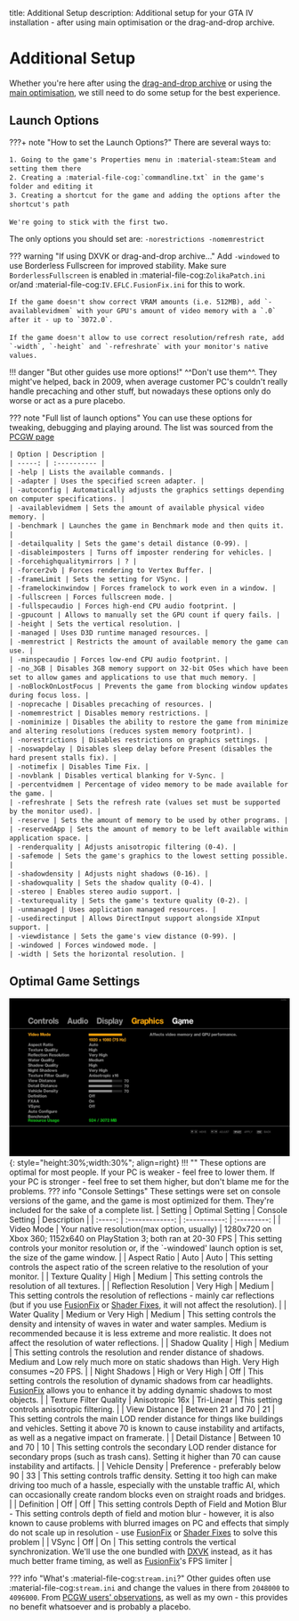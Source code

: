 title: Additional Setup
description: Additional setup for your GTA IV installation - after using main optimisation or the drag-and-drop archive.

# Additional Setup
Whether you're here after using the [drag-and-drop archive](Drag-and-Drop-Archive.md) or using the [main optimisation](Main-Optimisation.md), we still need to do some setup for the best experience.

## Launch Options
???+ note "How to set the Launch Options?"
    There are several ways to:
    
    1. Going to the game's Properties menu in :material-steam:Steam and setting them there
    2. Creating a :material-file-cog:`commandline.txt` in the game's folder and editing it
    3. Creating a shortcut for the game and adding the options after the shortcut's path

    We're going to stick with the first two.

The only options you should set are: `-norestrictions -nomemrestrict`

??? warning "If using DXVK or drag-and-drop archive..."
    Add `-windowed` to use Borderless Fullscreen for improved stability. Make sure `BorderlessFullscreen` is enabled in :material-file-cog:`ZolikaPatch.ini` or/and :material-file-cog:`IV.EFLC.FusionFix.ini` for this to work.

    If the game doesn't show correct VRAM amounts (i.e. 512MB), add `-availablevidmem` with your GPU's amount of video memory with a `.0` after it - up to `3072.0`.

    If the game doesn't allow to use correct resolution/refresh rate, add `-width`, `-height` and `-refreshrate` with your monitor's native values.

!!! danger "But other guides use more options!"
    ^^Don't use them^^. They might've helped, back in 2009, when average customer PC's couldn't really handle precaching and other stuff, but nowadays these options only do worse or act as a pure placebo.

??? note "Full list of launch options"
    You can use these options for tweaking, debugging and playing around. The list was sourced from the [PCGW page](https://www.pcgamingwiki.com/wiki/Grand_Theft_Auto_IV#Launch_options)

    | Option | Description | 
    | -----: | :---------- |
    | -help | Lists the available commands. |
    | -adapter | Uses the specified screen adapter. |
    | -autoconfig | Automatically adjusts the graphics settings depending on computer specifications. |
    | -availablevidmem | Sets the amount of available physical video memory. |
    | -benchmark | Launches the game in Benchmark mode and then quits it. |
    | -detailquality | Sets the game's detail distance (0-99). |
    | -disableimposters | Turns off imposter rendering for vehicles. |
    | -forcehighqualitymirrors | ? |
    | -forcer2vb | Forces rendering to Vertex Buffer. |
    | -frameLimit | Sets the setting for VSync. |
    | -framelockinwindow | Forces framelock to work even in a window. |
    | -fullscreen | Forces fullscreen mode. |
    | -fullspecaudio | Forces high-end CPU audio footprint. |
    | -gpucount | Allows to manually set the GPU count if query fails. |
    | -height | Sets the vertical resolution. |
    | -managed | Uses D3D runtime managed resources. |
    | -memrestrict | Restricts the amount of available memory the game can use. |
    | -minspecaudio | Forces low-end CPU audio footprint. |
    | -no_3GB | Disables 3GB memory support on 32-bit OSes which have been set to allow games and applications to use that much memory. |
    | -noBlockOnLostFocus | Prevents the game from blocking window updates during focus loss. |
    | -noprecache | Disables precaching of resources. |
    | -nomemrestrict | Disables memory restrictions. |
    | -nominimize | Disables the ability to restore the game from minimize and altering resolutions (reduces system memory footprint). |
    | -norestrictions | Disables restrictions on graphics settings. |
    | -noswapdelay | Disables sleep delay before Present (disables the hard present stalls fix). |
    | -notimefix | Disables Time Fix. |
    | -novblank | Disables vertical blanking for V-Sync. |
    | -percentvidmem | Percentage of video memory to be made available for the game. |
    | -refreshrate | Sets the refresh rate (values set must be supported by the monitor used). |
    | -reserve | Sets the amount of memory to be used by other programs. |
    | -reservedApp | Sets the amount of memory to be left available within application space. |
    | -renderquality | Adjusts anisotropic filtering (0-4). |
    | -safemode | Sets the game's graphics to the lowest setting possible. |
    | -shadowdensity | Adjusts night shadows (0-16). |
    | -shadowquality | Sets the shadow quality (0-4). |
    | -stereo | Enables stereo audio support. |
    | -texturequality | Sets the game's texture quality (0-2). |
    | -unmanaged | Uses application managed resources. |
    | -usedirectinput | Allows DirectInput support alongside XInput support. |
    | -viewdistance | Sets the game's view distance (0-99). |
    | -windowed | Forces windowed mode. |
    | -width | Sets the horizontal resolution. |

## Optimal Game Settings
![GTA IV Settings](gta4settings.jpg){: style="height:30%;width:30%"; align=right}
!!! ""
    These options are optimal for most people. If your PC is weaker - feel free to lower them. If your PC is stronger - feel free to set them higher, but don't blame me for the problems.
??? info "Console Settings"
    These settings were set on console versions of the game, and the game is most optimized for them. They're included for the sake of a complete list.
| Setting | Optimal Setting | Console Setting | Description | 
| :-----: | :-------------: | :-----------: | :---------: |
| Video Mode | Your native resolution(max option, usually) | 1280x720 on Xbox 360; 1152x640 on PlayStation 3; both ran at 20-30 FPS | This setting controls your monitor resolution or, if the `-windowed' launch option is set, the size of the game window. |
| Aspect Ratio | Auto | Auto | This setting controls the aspect ratio of the screen relative to the resolution of your monitor. |
| Texture Quality | High | Medium | This setting controls the resolution of all textures. |
| Reflection Resolution | Very High | Medium | This setting controls the resolution of reflections - mainly car reflections (but if you use [FusionFix](/Essential-Modding/FusionFix/) or [Shader Fixes](/Essential-Modding/Shader-Fixes/), it will not affect the resolution). |
| Water Quality | Medium or Very High | Medium | This setting controls the density and intensity of waves in water and water samples. Medium is recommended because it is less extreme and more realistic. It does not affect the resolution of water reflections. |
| Shadow Quality | High | Medium | This setting controls the resolution and render distance of shadows. Medium and Low rely much more on static shadows than High. Very High consumes ~20 FPS. |
| Night Shadows | High or Very High | Off | This setting controls the resolution of dynamic shadows from car headlights. [FusionFix](/Essential-Modding/FusionFix/) allows you to enhance it by adding dynamic shadows to most objects. |
| Texture Filter Quality | Anisotropic 16x | Tri-Linear | This setting controls anisotropic filtering. |
| View Distance | Between 21 and 70 | 21 | This setting controls the main LOD render distance for things like buildings and vehicles. Setting it above 70 is known to cause instability and artifacts, as well as a negative impact on framerate. |
| Detail Distance | Between 10 and 70 | 10 | This setting controls the secondary LOD render distance for secondary props (such as trash cans). Setting it higher than 70 can cause instability and artifacts. |
| Vehicle Density | Preference - preferably below 90 | 33 | This setting controls traffic density. Setting it too high can make driving too much of a hassle, especially with the unstable traffic AI, which can occasionally create random blocks even on straight roads and bridges. |
| Definition | Off | Off | This setting controls Depth of Field and Motion Blur - This setting controls depth of field and motion blur - however, it is also known to cause problems with blurred images on PC and effects that simply do not scale up in resolution - use [FusionFix](/Essential-Modding/FusionFix/) or [Shader Fixes](/Essential-Modding/Shader-Fixes/) to solve this problem |
| VSync | Off | On | This setting controls the vertical synchronization. We'll use the one bundled with [DXVK](Main-Optimisation.md) instead, as it has much better frame timing, as well as [FusionFix](/Essential-Modding/FusionFix/)'s FPS limiter |

??? info "What's :material-file-cog:`stream.ini`?"
    Other guides often use :material-file-cog:`stream.ini` and change the values in there from `2048000` to `4096000`. From [PCGW users' observations](https://www.pcgamingwiki.com/w/index.php?title=Topic:X1jmh4mc3t6mv3hv&topic_showPostId=xb5gbd4mggke2ets#flow-post-xb5gbd4mggke2ets), as well as my own - this provides no benefit whatsoever and is probably a placebo.